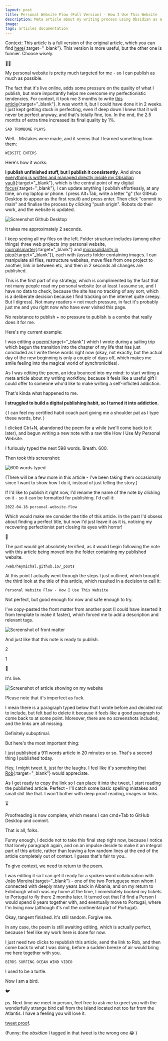 ```yaml
---
layout: post
title: Personal Website Flow (Full Version) - How I Use This Website
description: Meta article about my writing process using Obsidian as a central point of my digital world.
image: 
tags: articles documentation
---
```


Context: This article is a full version of the original article, which you can find [here](/personal-website-flow){:target="_blank"}. This version is more useful, but the other one is funnier. Choose wisely.


<p>🧙‍♂️</p>

My personal website is pretty much targeted for me - so I can publish as much as possible.

The fact that it's live online, adds some pressure on the quality of what I publish, but more importantly helps me overcome my perfectionistic tendencies. For context, it took me 3 months to write [this article](https://medium.com/p/6f71e0954f0d){:target="_blank"}. It was worth it, but I could have done it in 2 weeks. I just kept getting stuck in perfecting, even if deep down I knew that it will never be perfect anyway, and that's totally fine, too. In the end, the 2.5 months of extra time increased its final quality by 1%. 

```
SAD TROMBONE PLAYS
```

Well... Mistakes were made, and it seems that I learned something from them: 

```
WEBSITE ENTERS
```

Here's how it works:

**I publish unfinished stuff, but I publish it consistently**. And since [everything is written and managed directly inside my Obsidian vault](/obsidian-to-github){:target="_blank"}, which is the central point of my digital [focus](/focus){:target="_blank"}, I can update anything I publish effortlessly, at any time, on my laptop or phone. I press Alt+Tab, write a letter "g" (for GitHub Desktop to appear as the first result) and press enter. Then click "commit to main" and finalise the process by clicking "push origin". Robots do their work, and the website is updated.

![Screenshot Github Desktop](/assets/github-desktop.jpg)

It takes me approximately 2 seconds.

I keep seeing all my files on the left. Folder structure includes (among other things) three web projects (my personal website, [journalsmarter](https://journalsmarter.com){:target="_blank"} and [microsolidarity in pico](https://pico.microsolidarity.cc){:target="_blank"}), each with /assets folder containing images. I can manipulate all files, restructure websites, move files from one project to another, link in between etc, and then in 2 seconds all changes are published.

This is the first part of my strategy, which is complimented by the fact that not many people read my personal website (or at least I assume so, and I have no data to check, because the site has no tracking of any sort, which is a deliberate decision because I find tracking on the internet quite creepy. But I digress). Not many readers = not much pressure, in fact it's probably just me and you right now who have ever visited this page.

No resistance to publish + no pressure to publish is a combo that really does it for me.

Here's my current example:

I was editing a [poem](/illuminated){:target="_blank"} which I wrote during a sailing trip which begun the transition into the chapter of my life that has just concluded as I write these words right now (okay, not exactly, but the actual day of the new beginning is only a couple of days off, which makes me smile feeling into the magical world of synchronicities).

As I was editing the poem, an idea bounced into my mind: to start writing a meta article about my writing workflow, because it feels like a useful gift I could offer to someone who'd like to make writing a self-inflicted addiction.

That's kinda what happened to me.

**I struggled to build a digital publishing habit, so I turned it into addiction.** 

( I can feel my certified habit coach part giving me a shoulder pat as I type these words, btw. )

I clicked Ctrl+N, abandoned the poem for a while (we'll come back to it later), and begun writing a new note with a raw title How I Use My Personal Website.

I furiously typed the next 598 words. Breath. 600.

Then took this screenshot:

![600 words typed](/assets/600.jpg)

(There will be a few more in this article - I've been taking them occasionally since I want to show how I do it, instead of just telling the story.)

If I'd like to publish it right now, I'd rename the name of the note by clicking on it - so it can be formatted for publishing. I'd call it:

```
2022-04-18-personal-website-flow
```

Which would make me consider the title of this article. In the past I'd obsess about finding a perfect title, but now I'd just leave it as it is, noticing my recovering perfectionist part closing its eyes with horror! 

🙈 

The part would get absolutely terrified, as it would begin following the note with this article being moved into the folder containing my published website.

```
/web/heymichal.github.io/_posts
```

At this point I actually went through the steps I just outlined, which brought the third look at the title of this article, which resulted in a decision to call it:

```
Personal Website Flow - How I Use This Website
```

Not perfect, but good enough for now and safe enough to try.

I've copy-pasted the front matter from another post (I could have inserted it from template to make it faster), which forced me to add a description and relevant tags.

![Screenshot of front matter](/assets/front-matter.jpg)

And just like that this note is ready to publish.

2

1

🚀

It's live.

![Screenshot of article showing on my website](/assets/article-published.jpg)

Please note that it's imperfect as fuck. 

I mean there is a paragraph typed below that I wrote before and decided not to include, but felt bad to delete it because it feels like a good paragraph to come back to at some point. Moreover, there are no screenshots included, and the links are all missing. 

Definitely suboptimal.

But here's the most important thing:

I just published a 911 words article in 20 minutes or so. That's a second thing I published today.

Hey, I might tweet it, just for the laughs. I feel like it's something that [Rob](https://twitter.com/ungatedcreative){:target="_blank"} would appreciate.

As I get ready to copy the link so I can place it into the tweet, I start reading the published article. Perfect - I'll catch some basic spelling mistakes and small shit like that. I won't bother with deep proof reading, images or links.

⏳

Proofreading is now complete, which means I can cmd+Tab to GitHub Desktop and commit.

That is all, folks.

Funny enough, I decide not to take this final step right now, because I notice that lonely paragraph again, and on an impulse decide to make it an integral part of this article, rather than leaving a few random lines at the end of the article completely out of context. I guess that's fair to you..

To give context, we need to return to the poem.

I was editing it so I can get it ready for a spoken word collaboration with [João Moreira](https://instil.bandcamp.com/){:target="_blank"} - one of the two Portuguese men whom I connected with deeply many years back in Albania, and on my return to Edinburgh which was my home at the time, I immediately booked my tickets to Portugal to fly there 2 months later. It turned out that I'd find a Person I would spend 8 years together with, and eventually move to Portugal, where I'm living now (although it's not the continental part of Portugal).

Okay, tangent finished. It's still random. Forgive me.

In any case, the poem is still awaiting editing, which is actually perfect, because I feel like my work here is done for now.

I just need two clicks to republish this article, send the link to Rob, and then come back to what I was doing, before a sudden breeze of air would bring me here together with you.

```
BIRDS SURFING OCEAN WIND VIDEO
```

I used to be a turtle.

Now I am a bird.

🐦

ps. Next time we meet in person, feel free to ask me to greet you with the wonderfully strange bird call from the island located not too far from the Atlantis. I have a feeling you will love it.

[tweet proof](https://twitter.com/michalkorzonek/status/1516193384037502984?s=20&t=EoUU6kttWTMCyMREqxUf4A).

(Funny: the *obsidian* I tagged in that tweet is the wrong one 😂 )








